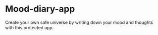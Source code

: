 # Mood-diary-app
Create your own safe universe by writing down your mood and thoughts with this protected app.
